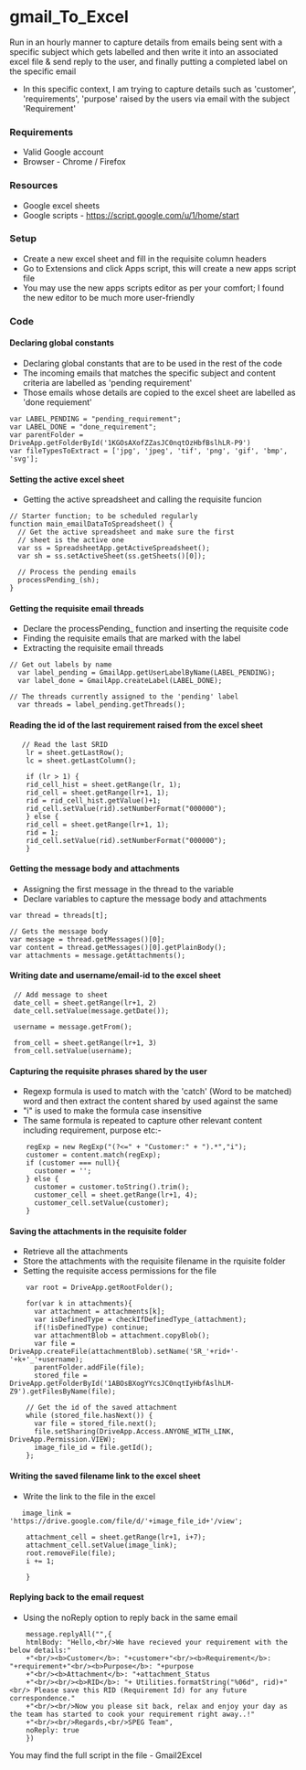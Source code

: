 # gmail_To_Excel
Run in an hourly manner to capture details from emails being sent with a specific subject which gets labelled and then write it into an associated excel file & send reply to the user, and finally putting a completed label on the specific email
- In this specific context, I am trying to capture details such as 'customer', 'requirements', 'purpose' raised by the users via email with the subject 'Requirement'

### Requirements
* Valid Google account
* Browser - Chrome / Firefox

### Resources
- Google excel sheets
- Google scripts - https://script.google.com/u/1/home/start

### Setup
- Create a new excel sheet and fill in the requisite column headers
- Go to Extensions and click Apps script, this will create a new apps script file
- You may use the new apps scripts editor as per your comfort; I found the new editor to be much more user-friendly

### Code
#### Declaring global constants
- Declaring global constants that are to be used in the rest of the code
- The incoming emails that matches the specific subject and content criteria are labelled as 'pending requirement'
- Those emails whose details are copied to the excel sheet are labelled as 'done requiement'
```
var LABEL_PENDING = "pending_requirement";
var LABEL_DONE = "done_requirement";
var parentFolder = DriveApp.getFolderById('1KGOsAXofZZasJC0nqtOzHbfBslhLR-P9')
var fileTypesToExtract = ['jpg', 'jpeg', 'tif', 'png', 'gif', 'bmp', 'svg'];
```
#### Setting the active excel sheet
- Getting the active spreadsheet and calling the requisite funcion
```
// Starter function; to be scheduled regularly
function main_emailDataToSpreadsheet() {
  // Get the active spreadsheet and make sure the first
  // sheet is the active one
  var ss = SpreadsheetApp.getActiveSpreadsheet();
  var sh = ss.setActiveSheet(ss.getSheets()[0]);

  // Process the pending emails
  processPending_(sh);
}
```

#### Getting the requisite email threads
- Declare the processPending_ function and inserting the requisite code
- Finding the requisite emails that are marked with the label
- Extracting the requisite email threads
```
// Get out labels by name
  var label_pending = GmailApp.getUserLabelByName(LABEL_PENDING);
  var label_done = GmailApp.createLabel(LABEL_DONE);

// The threads currently assigned to the 'pending' label
  var threads = label_pending.getThreads();
```

#### Reading the id of the last requirement raised from the excel sheet
```
   // Read the last SRID    
    lr = sheet.getLastRow();
    lc = sheet.getLastColumn();
  
    if (lr > 1) {
    rid_cell_hist = sheet.getRange(lr, 1);
    rid_cell = sheet.getRange(lr+1, 1); 
    rid = rid_cell_hist.getValue()+1;
    rid_cell.setValue(rid).setNumberFormat("000000");
    } else {
    rid_cell = sheet.getRange(lr+1, 1); 
    rid = 1;
    rid_cell.setValue(rid).setNumberFormat("000000");
    } 
```

#### Getting the message body and attachments
- Assigning the first message in the thread to the variable
- Declare variables to capture the message body and attachments
```
var thread = threads[t];

// Gets the message body
var message = thread.getMessages()[0];
var content = thread.getMessages()[0].getPlainBody();
var attachments = message.getAttachments();
```

#### Writing date and username/email-id to the excel sheet
```
 // Add message to sheet 
 date_cell = sheet.getRange(lr+1, 2)
 date_cell.setValue(message.getDate());
    
 username = message.getFrom();

 from_cell = sheet.getRange(lr+1, 3)
 from_cell.setValue(username);
```

#### Capturing the requisite phrases shared by the user
- Regexp formula is used to match with the 'catch' (Word to be matched) word and then extract the content shared by used against the same
- "i" is used to make the formula case insensitive
- The same formula is repeated to capture other relevant content including requirement, purpose etc:-
```
    regExp = new RegExp("(?<=" + "Customer:" + ").*","i");
    customer = content.match(regExp);
    if (customer === null){
      customer = '';
    } else {
      customer = customer.toString().trim();
      customer_cell = sheet.getRange(lr+1, 4);
      customer_cell.setValue(customer);
    }
```

#### Saving the attachments in the requisite folder
- Retrieve all the attachments
- Store the attachments with the requisite filename in the rquisite folder
- Setting the requisite access permissions for the file
```
    var root = DriveApp.getRootFolder();

    for(var k in attachments){
      var attachment = attachments[k];
      var isDefinedType = checkIfDefinedType_(attachment);
      if(!isDefinedType) continue;
      var attachmentBlob = attachment.copyBlob();
      var file = DriveApp.createFile(attachmentBlob).setName('SR_'+rid+'-'+k+'_'+username);
      parentFolder.addFile(file);
      stored_file = DriveApp.getFolderById('1ABOsBXogYYcsJC0nqtIyHbfAslhLM-Z9').getFilesByName(file);

    // Get the id of the saved attachment
    while (stored_file.hasNext()) {
      var file = stored_file.next();
      file.setSharing(DriveApp.Access.ANYONE_WITH_LINK, DriveApp.Permission.VIEW);
      image_file_id = file.getId();
    };
```

#### Writing the saved filename link to the excel sheet
- Write the link to the file in the excel
```
   image_link = 'https://drive.google.com/file/d/'+image_file_id+'/view';

    attachment_cell = sheet.getRange(lr+1, i+7);
    attachment_cell.setValue(image_link);
    root.removeFile(file);
    i += 1;
    
    }
```

#### Replying back to the email request
- Using the noReply option to reply back in the same email 
```
    message.replyAll("",{
    htmlBody: "Hello,<br/>We have recieved your requirement with the below details:"
    +"<br/><b>Customer</b>: "+customer+"<br/><b>Requirement</b>: "+requirement+"<br/><b>Purpose</b>: "+purpose
    +"<br/><b>Attachment</b>: "+attachment_Status
    +"<br/><br/><b>RID</b>: "+ Utilities.formatString("%06d", rid)+"<br/> Please save this RID (Requirement Id) for any future correspondence."
    +"<br/><br/>Now you please sit back, relax and enjoy your day as the team has started to cook your requirement right away..!"
    +"<br/><br/>Regards,<br/>SPEG Team",
    noReply: true
    })
```

You may find the full script in the file - Gmail2Excel 
